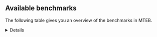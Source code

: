 ## Available benchmarks
The following table gives you an overview of the benchmarks in MTEB.

<details>

<!-- This allows the table to be autogenerated in the future: -->
<!-- BENCHMARKS TABLE START -->

| Name | Leaderboard name | # Tasks | Task Types | Domains | Languages |
|------|------------------|---------|------------|---------|-----------|
| [BEIR](https://arxiv.org/abs/2104.08663) | BEIR | 15 | Retrieval: 15 | [Written, Social, Reviews, Academic, Programming, Medical, Web, Blog, News, Government, Non-fiction, Encyclopaedic, Financial] | eng |
| [BEIR-NL](https://arxiv.org/abs/2412.08329) | BEIR-NL | 15 | Retrieval: 15 | [Written, Academic, Medical, Web, Non-fiction, Encyclopaedic] | nld |
| [BRIGHT](https://brightbenchmark.github.io/) | BRIGHT | 1 | Retrieval: 1 | [Written, Non-fiction] | eng |
| [BRIGHT (long)](https://brightbenchmark.github.io/) | BRIGHT (long) | 1 | Retrieval: 1 | [Written, Non-fiction] | eng |
| [BuiltBench(eng)](https://arxiv.org/abs/2411.12056) | BuiltBench(eng) | 4 | Clustering: 2, Retrieval: 1, Reranking: 1 | [Written, Engineering] | eng |
| [ChemTEB](https://arxiv.org/abs/2412.00532) | Chemical | 27 | BitextMining: 1, Classification: 17, Clustering: 2, PairClassification: 5, Retrieval: 2 | [Chemistry] | nld,kor,msa,por,eng,deu,ces,hin,jpn,spa,tur,fra,zho |
| [CoIR](https://github.com/CoIR-team/coir) | Code Information Retrieval | 10 | Retrieval: 10 | [Written, Programming] | c++,sql,go,eng,javascript,python,ruby,php,java |
| [CodeRAG](https://arxiv.org/abs/2406.14497) | CodeRAG | 4 | Reranking: 4 | [Programming] | python |
| [Encodechka](https://github.com/avidale/encodechka) | Encodechka | 7 | STS: 2, Classification: 4, PairClassification: 1 | [Written, Social, Fiction, News, Web, Government, Non-fiction] | rus |
| [FollowIR](https://arxiv.org/abs/2403.15246) | Instruction Following | 3 | InstructionRetrieval: 3 | [Written, News] | eng |
| [LongEmbed](https://arxiv.org/abs/2404.12096v2) | Long-context Retrieval | 6 | Retrieval: 6 | [Written, Fiction, Academic, Blog, Non-fiction, Encyclopaedic, Spoken] | eng |
| [MIEB(Img)](https://arxiv.org/abs/2504.10471) | Image only | 49 | Any2AnyRetrieval: 15, ImageClassification: 22, ImageClustering: 5, VisualSTS(eng): 5, VisualSTS(multi): 2 | [Written, Social, Scene, Reviews, News, Medical, Web, Blog, Non-fiction, Encyclopaedic, Spoken] | ita,nld,rus,cmn,ara,kor,por,eng,deu,spa,tur,fra,pol |
| [MIEB(Multilingual)](https://arxiv.org/abs/2504.10471) | Image-Text, Multilingual | 130 | ImageClassification: 22, ImageClustering: 5, ZeroShotClassification: 23, VisionCentricQA: 6, Compositionality: 7, VisualSTS(eng): 7, Any2AnyRetrieval: 45, DocumentUnderstanding: 10, Any2AnyMultilingualRetrieval: 3, VisualSTS(multi): 2 | [Written, Social, Scene, Reviews, Academic, News, Medical, Web, Blog, Non-fiction, Constructed, Encyclopaedic, Spoken] | est,ind,ita,tel,ell,ukr,por,mri,ben,hun,kor,swe,vie,dan,cmn,nor,ces,fin,heb,fas,zho,hrv,rus,nld,ron,eng,jpn,deu,spa,quz,fil,bul,ara,tha,swa,hin,tur,fra,pol |
| [MIEB(eng)](https://arxiv.org/abs/2504.10471) | Image-Text, English | 125 | ImageClassification: 22, ImageClustering: 5, ZeroShotClassification: 23, VisionCentricQA: 6, Compositionality: 7, VisualSTS(eng): 7, Any2AnyRetrieval: 45, DocumentUnderstanding: 10 | [Written, Social, Scene, Reviews, Academic, News, Medical, Web, Blog, Non-fiction, Constructed, Encyclopaedic, Spoken] | eng |
| [MIEB(lite)](https://arxiv.org/abs/2504.10471) | Image-Text, Lite | 51 | ImageClassification: 8, ImageClustering: 2, ZeroShotClassification: 7, VisionCentricQA: 5, Compositionality: 6, VisualSTS(eng): 2, VisualSTS(multi): 2, Any2AnyRetrieval: 11, DocumentUnderstanding: 6, Any2AnyMultilingualRetrieval: 2 | [Written, Social, Scene, Reviews, Academic, News, Medical, Web, Blog, Non-fiction, Encyclopaedic, Spoken] | ita,est,ind,tel,ell,ukr,por,mri,ben,hun,kor,swe,vie,dan,cmn,nor,ces,fin,heb,fas,zho,hrv,nld,rus,ron,eng,deu,jpn,spa,quz,fil,bul,ara,tha,swa,hin,tur,fra,pol |
| [MINERSBitextMining](https://arxiv.org/pdf/2406.07424) | MINERSBitextMining | 7 | BitextMining: 7 | [Reviews, Written, Social] | ita,tel,cym,max,wuu,ina,xho,kor,ace,csb,bug,swe,rej,ast,nno,zsm,mak,urd,war,cbk,hrv,fry,gla,pam,nob,nij,lat,cha,amh,bos,swh,pol,est,ido,bew,nds,ukr,hun,lfn,eus,tam,mal,kat,ces,fin,uzb,bjn,srp,lvs,bul,awa,sun,ban,tgl,bbc,tur,kur,khm,ind,ber,isl,bel,tzl,bhp,ceb,gle,pms,afr,pcm,lit,mad,cmn,orv,sqi,epo,hau,tat,pes,heb,yid,glg,kaz,oci,kab,deu,abs,spa,mhr,uig,gsw,cor,slk,min,mon,arz,hin,fra,swg,mkd,ell,jav,slv,kzj,por,ben,vie,dan,dtp,cat,hye,fao,rus,nld,yue,ron,tuk,ile,mar,eng,jpn,ibo,ang,bre,ara,nov,aze,tha,arq,dsb,mui,yor,hsb |
| MTEB(Code, v1) | Code | 12 | Retrieval: 12 | [Written, Programming] | scala,swift,c++,rust,sql,typescript,go,java,eng,python,javascript,ruby,php,shell,c |
| MTEB(Europe, v1) | European | 74 | BitextMining: 7, Classification: 21, Clustering: 8, Retrieval: 15, InstructionRetrieval: 3, MultilabelClassification: 2, PairClassification: 6, Reranking: 3, STS: 9 | [Social, Programming, Medical, Web, Reviews, News, Subtitles, Constructed, Encyclopaedic, Financial, Written, Fiction, Blog, Spoken, Legal, Academic, Government, Non-fiction, Religious] | ita,est,ell,slv,isl,por,hun,gle,eus,swe,lit,rom,dan,nno,ces,fin,fao,hrv,nld,ron,eng,deu,spa,nob,bul,mlt,slk,fra,lav,pol |
| MTEB(Indic, v1) | Indic | 23 | BitextMining: 4, Clustering: 1, Classification: 13, PairClassification: 1, Retrieval: 2, Reranking: 1, STS: 1 | [Written, Legal, Social, Fiction, Reviews, News, Web, Government, Non-fiction, Constructed, Religious, Encyclopaedic, Spoken] | tel,doi,san,guj,bgc,ben,bod,tam,nep,gbm,mal,pan,mni,ory,bho,urd,brx,kan,asm,hne,pus,mar,snd,eng,raj,mwr,npi,mup,kas,awa,gom,mai,hin,sat,boy |
| MTEB(Law, v1) | Legal | 8 | Retrieval: 8 | [Written, Legal] | eng,deu,zho |
| MTEB(Medical, v1) | Medical | 12 | Retrieval: 9, Clustering: 2, Reranking: 1 | [Written, Academic, Medical, Web, Government, Non-fiction] | rus,vie,cmn,ara,kor,eng,spa,fra,zho,pol |
| MTEB(Multilingual, v1) | Multilingual | 132 | BitextMining: 13, Classification: 43, Clustering: 17, Retrieval: 18, InstructionRetrieval: 3, MultilabelClassification: 5, PairClassification: 11, Reranking: 6, STS: 16 | [Social, Programming, Medical, Web, Entertainment, Reviews, News, Subtitles, Constructed, Encyclopaedic, Financial, Written, Fiction, Blog, Spoken, Legal, Academic, Government, Non-fiction, Religious] | bvr,ary,nin,san,tbc,dyu,mbs,xho,gnw,usp,iws,ace,bug,tbz,cco,nop,mcf,omw,dop,fij,mav,rej,ter,bmr,yml,ast,kdl,ory,cuk,amx,haw,seh,tnn,dwy,dwr,mih,ido,okv,mui,mco,npi,quh,kje,arn,tcs,ewe,lat,otq,wat,arb,nys,zai,bos,agu,amh,cnl,yap,beo,hix,mib,gux,atb,mto,myu,con,cpy,trc,djk,mau,agt,aak,usa,zty,pio,wal,zlm,dov,boa,snp,tzo,amn,ura,mxb,xnn,wmw,mal,wiu,msb,rro,uzb,bjn,hsb,etr,noa,ttc,naf,brx,geb,guh,mpx,pbt,kac,qxo,tiy,lvs,mxt,gof,mqj,mmo,buk,bul,kas,sun,chq,bgs,tgl,ban,top,tsn,yss,poi,khm,azg,opm,tnp,agn,bel,bkq,fuf,zia,mos,ceb,bhp,luo,tpt,knf,zar,cbu,toj,tku,bkd,clu,kms,udu,mbb,zca,kwj,ton,cop,dob,hus,epo,mcd,blz,tgp,ape,kkl,bss,quy,tat,zaw,kaz,quc,kab,wiv,kpf,hop,spa,nii,pls,zam,gsw,taj,dgz,kwi,rai,xla,amo,mlt,mop,acm,nus,slk,smo,gom,kto,div,wln,sat,sri,zyp,boj,mio,heg,ssg,zpo,ell,knc,gvn,tiw,xav,daa,bod,sll,nde,qul,ctp,sny,zav,mit,tsw,pag,bhl,tdt,lao,kqf,dtp,gui,hub,kiw,ulk,gbm,ssx,mcq,cat,hye,mwp,mzz,nld,yon,hbo,bjr,caf,ron,gaz,wos,sbs,grn,jao,mar,orm,jpn,amf,cpb,ang,zpq,enq,aui,box,kek,mkl,kqa,kam,prf,ame,ile,gng,yad,alq,grc,yle,kpg,cym,zap,wuu,chk,txu,kpr,jiv,msy,klv,uvl,swe,bba,bjz,ffm,avt,mpm,amp,hot,ubr,ipi,kdc,poe,met,sbe,cax,taw,urd,gnn,mie,zaa,nbq,asm,zaj,svk,cwe,lgl,nss,ckb,ded,ngp,nij,kup,snx,wed,gdn,pon,bzj,zpv,tvk,vid,piu,cha,urt,cub,ppo,auy,boy,cni,lif,agr,mic,pri,ptu,bew,mya,txq,maa,ukr,bjv,tav,zsr,zul,ixl,mpp,eus,tam,kgk,quf,tca,kbh,nhe,xsi,sey,djr,zga,lin,ngu,tew,fas,gah,tfr,lcm,atd,cso,dww,gun,nfa,pad,tim,zpz,kyq,awk,shi,spp,gam,acq,bea,yby,qvs,nnq,xed,hvn,mam,eko,tet,rmc,uzn,ndg,otm,jae,sco,cjv,ntu,szl,bbc,wbi,kur,run,mmx,ber,mjc,obo,yuw,ven,lbk,gym,cav,poh,khk,reg,mpt,qup,tnk,zab,sin,arl,afr,pcm,agd,bus,viv,orv,mil,sqi,too,khs,soq,uli,kql,bjk,kmk,aaz,rgu,gvf,ino,yva,hto,sna,abs,cbv,aso,qxh,ktm,aom,apz,chz,ign,lua,mup,min,mon,cya,swa,kyg,hin,qvw,bki,yaa,fra,swg,klt,fuc,mks,ajp,dik,ctu,jav,aoi,dah,kzj,mwc,agm,bgc,tod,yka,nso,acr,cle,azj,vec,rom,acu,mwe,bps,jvn,dad,mkn,bnp,tpz,zpl,wrk,xbi,crh,cmo,mbj,yue,msk,rug,pus,nif,nhu,atg,yuj,mna,gup,msc,yrb,ara,mca,lav,twi,ltg,mai,nhr,pib,zad,kbm,kir,zpu,miz,srq,ita,sxb,azb,wuv,eri,tof,max,kgp,car,ksr,apc,cjo,glv,tac,ina,bak,kqc,pjt,cbi,gai,tah,huu,kne,jac,ntp,bam,nuy,dgr,gdr,tbo,als,mak,abx,maj,ebk,wol,fry,arp,ltz,lid,kwd,sue,gla,cux,fil,aai,kik,pam,sgz,ote,krc,kmg,mva,kpx,mag,meq,qub,wnu,cbt,mig,lij,swh,bgt,bkx,srd,yal,are,glk,jic,urb,est,nds,aia,cgc,far,ken,qve,tue,nhi,mri,hun,mgc,gaw,agg,lfn,mey,aby,bdd,zpm,kmb,pma,cof,ncl,ndj,tzj,cuc,ncj,waj,zat,ssw,rkb,fin,nch,cbs,plu,tmd,cnt,lug,kan,lus,apb,snd,ons,ycn,ncu,lim,aer,msm,byx,not,spy,mgw,hui,kmu,mek,aau,crn,mxp,awb,msa,ood,pab,mbl,lbb,mpj,uvh,awx,nqo,mcr,mph,isl,snn,dgc,gle,isn,mle,nak,sua,ubu,cak,cpc,kyf,nwi,bmh,ksd,tso,big,bsj,upv,kvn,zpc,nep,abt,mox,mad,qvm,wer,ikw,pes,chd,pir,heb,nsn,ars,kjs,leu,bef,hmo,oci,sab,tke,cac,mkj,rop,acf,amm,tuo,faa,npl,uig,ikk,ots,apu,kkc,qwh,ilo,plt,knv,spm,sps,kaq,mvn,nvm,tuf,iou,mhl,hat,kgf,mkd,kwf,mwf,hla,kue,uri,for,ntj,slv,por,stp,kud,kos,yre,kde,roo,tee,tte,chf,fai,shn,yaq,som,xtd,tgo,tyv,auc,aoj,bmk,ong,zac,kze,bao,hne,eng,amu,mps,hmn,nya,wsk,nna,lmo,tnc,mdy,caa,sot,mee,bbb,nov,aze,gmv,tpi,inb,dsb,yor,zao,crx,kyc,nko,aii,tcz,tel,tna,gyr,cot,lww,nab,kbp,wbp,azz,shp,shj,dif,kpw,kmr,kor,tzm,csb,mqb,pap,sus,cme,amr,cta,suz,bvd,guo,ruf,gfk,tbg,cap,bho,nno,zsm,aon,war,hrv,mlh,kpj,cpa,aly,gvc,hns,ian,raj,nob,urw,wnc,blw,soy,imo,ztq,srn,knj,kmo,mcp,kyz,cpu,pol,nho,doi,amk,nlg,mlg,med,cab,guj,ksj,lac,wro,myk,yut,maz,tpa,fur,anv,fuv,dhg,kiz,kbq,pao,apw,beu,row,toc,bon,bpr,sja,huv,cut,ziw,kat,byr,ces,kin,tif,fon,gwi,ydd,zho,mbt,fuh,zas,rwo,pwg,myw,swp,srp,poy,csy,tos,bhg,kea,spl,awa,bem,emp,mir,chv,tur,snc,maq,ind,qvz,xtm,bqc,tbf,adz,wap,ake,tuc,khz,dji,srm,vmy,bxh,cjk,pms,tzl,kon,apn,emi,lit,nhy,smk,cmn,sag,aeb,dzo,hau,mni,cth,nor,sgb,nhg,yid,aey,glg,esk,pah,att,fue,myy,bmu,deu,mwr,mlp,mhr,meu,tir,cor,lex,llg,nou,mux,cek,otn,mti,cui,arz,umb,kew,ata,bch,jid,mxq,wmt,ayr,prs,gul,rmy,bco,hch,nca,qvn,ben,mcb,mbc,sbk,cbc,dan,nyu,vie,muy,apr,kmh,wim,gvs,nas,bqp,pan,gum,alp,mgh,fao,bsn,scn,cao,rus,ese,ghs,jni,xon,kqw,tuk,tgk,qvh,nhw,cbr,qxn,kvg,qvc,zos,kbc,ibo,tum,bzh,aka,anh,bzd,bre,bjp,hlt,sah,sim,wrs,mbh,tha,ssd,tlf,taq,arq,bbr,gub,ptp,bsp,cbk |
| [MTEB(Scandinavian, v1)](https://kennethenevoldsen.github.io/scandinavian-embedding-benchmark/) | Scandinavian | 28 | BitextMining: 2, Classification: 13, Retrieval: 7, Clustering: 6 | [Written, Legal, Social, Fiction, Reviews, News, Blog, Web, Government, Non-fiction, Encyclopaedic, Spoken] | dan,isl,nno,fao,nob,swe |
| [MTEB(cmn, v1)](https://github.com/FlagOpen/FlagEmbedding/tree/master/research/C_MTEB) | Chinese | 32 | Retrieval: 8, Reranking: 4, PairClassification: 2, Clustering: 4, STS: 7, Classification: 7 | [Written, Academic, Medical, Government, Entertainment, Non-fiction, Financial] | cmn |
| [MTEB(deu, v1)](https://arxiv.org/html/2401.02709v1) | German | 19 | Classification: 6, Clustering: 4, PairClassification: 2, Reranking: 1, Retrieval: 4, STS: 2 | [Written, Legal, Reviews, News, Web, Non-fiction, Encyclopaedic, Spoken] | deu |
| MTEB(eng, v1) | English Legacy | 56 | Classification: 12, Retrieval: 15, Clustering: 11, Reranking: 4, STS: 10, PairClassification: 3, Summarization: 1 | [Written, Social, Reviews, Academic, Programming, Medical, Web, News, Blog, Government, Non-fiction, Encyclopaedic, Spoken, Financial] | eng |
| MTEB(eng, v2) | English | 41 | Retrieval: 10, Clustering: 8, Reranking: 2, STS: 9, Classification: 8, PairClassification: 3, Summarization: 1 | [Written, Social, Reviews, Academic, Programming, Medical, Web, News, Blog, Non-fiction, Encyclopaedic, Spoken, Financial] | eng |
| MTEB(fas, beta) | Farsi (BETA) | 60 | Classification: 18, Clustering: 5, PairClassification: 8, Reranking: 2, Retrieval: 21, STS: 3, BitextMining: 3 | [Written, Social, Reviews, Academic, News, Blog, Web, Medical, Religious, Encyclopaedic, Spoken] | fas |
| [MTEB(fra, v1)](https://arxiv.org/abs/2405.20468) | French | 25 | Classification: 6, Clustering: 7, PairClassification: 1, Reranking: 2, Retrieval: 5, STS: 3, Summarization: 1 | [Written, Legal, Social, Reviews, News, Academic, Web, Non-fiction, Encyclopaedic, Spoken] | fra,eng |
| [MTEB(jpn, v1)](https://github.com/sbintuitions/JMTEB) | Japanese | 16 | Clustering: 2, Classification: 4, STS: 2, PairClassification: 1, Retrieval: 6, Reranking: 1 | [Written, Reviews, News, Academic, Web, Non-fiction, Encyclopaedic, Spoken] | jpn |
| MTEB(kor, v1) | Korean | 6 | Classification: 1, Reranking: 1, Retrieval: 2, STS: 2 | [Written, Reviews, News, Web, Encyclopaedic, Spoken] | kor |
| [MTEB(pol, v1)](https://arxiv.org/abs/2405.10138) | Polish | 17 | Classification: 7, Clustering: 3, PairClassification: 4, STS: 3 | [Written, Legal, Social, Fiction, Reviews, Academic, News, Web, Non-fiction, Spoken] | pol |
| [MTEB(rus, v1)](https://aclanthology.org/2023.eacl-main.148/) | Russian | 23 | Classification: 9, Clustering: 3, MultilabelClassification: 2, PairClassification: 1, Reranking: 2, Retrieval: 3, STS: 3 | [Written, Social, Reviews, News, Academic, Blog, Web, Encyclopaedic, Spoken] | rus |
| [NanoBEIR](https://huggingface.co/collections/zeta-alpha-ai/nanobeir-66e1a0af21dfd93e620cd9f6) | NanoBEIR | 13 | Retrieval: 13 | [Written, Social, News, Academic, Medical, Web, Non-fiction, Encyclopaedic] | eng |
| [RAR-b](https://arxiv.org/abs/2404.06347) | Reasoning retrieval | 17 | Retrieval: 17 | [Encyclopaedic, Programming, Written] | eng |

<!-- BENCHMARKS TABLE END -->
